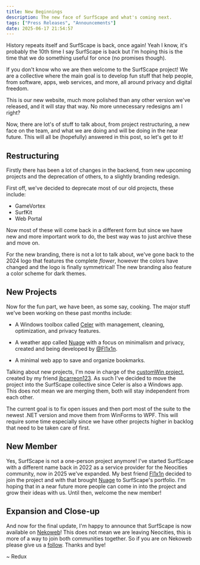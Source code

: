 ```yaml
---
title: New Beginnings
description: The new face of SurfScape and what's coming next.
tags: ["Press Releases", "Announcements"]
date: 2025-06-17 21:54:57
---
```


History repeats itself and SurfScape is back, once again! Yeah I know, it's probably the 10th time I say SurfScape is back but I'm hoping this is the time that we do something useful for once (no promises though).

If you don't know who we are then welcome to the SurfScape project! We are a collective where the main goal is to develop fun stuff that help people, from software, apps, web services, and more, all around privacy and digital freedom.

This is our new website, much more polished than any other version we've released, and it will stay that way. No more unnecessary redesigns am I right?

Now, there are lot's of stuff to talk about, from project restructuring, a new face on the team, and what we are doing and will be doing in the near future. This will all be (hopefully) answered in this post, so let's get to it!

## Restructuring

Firstly there has been a lot of changes in the backend, from new upcoming projects and the deprecation of others, to a slightly branding redesign.

First off, we've decided to deprecate most of our old projects, these include:

- GameVortex
- SurfKit
- Web Portal

Now most of these will come back in a different form but since we have new and more important work to do, the best way was to just archive these and move on.

For the new branding, there is not a lot to talk about, we've gone back to the 2024 logo that features the complete _flower_, however the colors have changed and the logo is finally symmetrical! The new branding also feature a color scheme for dark themes.

## New Projects

Now for the fun part, we have been, as some say, cooking. The major stuff we've been working on these past months include:

- A Windows toolbox called [Celer](/projects/celer) with management, cleaning, optimization, and privacy features.

- A weather app called [Nuage](/projects/nuage) with a focus on minimalism and privacy, created and being developed by [@Fl1x1n](https://github.com/Fl1x1n/).

- A minimal web app to save and organize bookmarks.

Talking about new projects, I'm now in charge of the [customWin project](https://github.com/customWin), created by my friend [jbcarreon123](https://jbcarreon123.nekoweb.org/). As such I've decided to move the project into the SurfScape collective since Celer is also a Windows app. This does not mean we are merging them, both will stay independent from each other.

The current goal is to fix open issues and then port most of the suite to the newest .NET version and move them from WinForms to WPF. This will require some time especially since we have other projects higher in backlog that need to be taken care of first.

## New Member

Yes, SurfScape is not a one-person project anymore! I've started SurfScape with a different name back in 2022 as a service provider for the Neocities community, now in 2025 we've expanded. My best friend [Fl1x1n](https://github.com/Fl1x1n/) decided to join the project and with that brought [Nuage](http://localhost:8080/projects/nuage/) to SurfScape's portfolio. I'm hoping that in a near future more people can come in into the project and grow their ideas with us. Until then, welcome the new member!

## Expansion and Close-up

And now for the final update, I'm happy to announce that SurfScape is now available on [Nekoweb](https://nekoweb.org)! This does not mean we are leaving Neocities, this is more of a way to join both communities together. So if you are on Nekoweb please give us a [follow](https://nekoweb.org/follow/surfscape). Thanks and bye!

~ Redux
